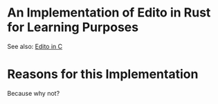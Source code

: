 # An Implementation of Edito in Rust for Learning Purposes

See also: [Edito in C](https://github.com/Bao-Trinh-Quoc/cs50-final-project)

# Reasons for this Implementation
Because why not?